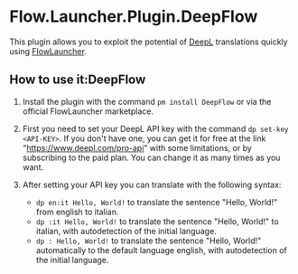 # Flow.Launcher.Plugin.DeepFlow

This plugin allows you to exploit the potential of [DeepL](https://www.deepl.com/) translations quickly using [FlowLauncher](https://www.flowlauncher.com/).

## How to use it:DeepFlow
1. Install the plugin with the command `pm install DeepFlow` or via the official FlowLauncher marketplace.

2. First you need to set your DeepL API key with the command `dp set-key <API-KEY>`. If you don't have one, you can get it for free at the link "https://www.deepl.com/pro-api" with some limitations, or by subscribing to the paid plan. You can change it as many times as you want.

3. After setting your API key you can translate with the following syntax:
    - `dp en:it Hello, World!` to translate the sentence "Hello, World!" from english to italian.  
    - `dp :it Hello, World!` to translate the sentence "Hello, World!" to italian, with autodetection of the initial language.
    - `dp : Hello, World!` to translate the sentence "Hello, World!" automatically to the default language english, with autodetection of the initial language.